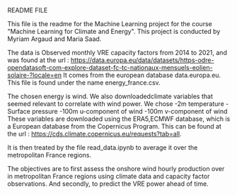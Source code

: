 README FILE

This file is the readme for the Machine Learning project for the course "Machine Learning for Climate and Energy". This project is conducted by Myriam Argaud and Maria Saad.

The data is Observed monthly VRE capacity factors from 2014 to 2021, and was found at the url :
https://data.europa.eu/data/datasets/https-odre-opendatasoft-com-explore-dataset-fc-tc-nationaux-mensuels-eolien-solaire-?locale=en
It comes from the european database data.europa.eu. This file is found under the name energy_france.csv.

The chosen energy is wind. We also downloadedclimate variables that seemed relevant to correlate with wind power. We chose
-2m temperature
-Surface pressure
-100m u-component of wind
-100m v-component of wind
These variables are downloaded using the ERA5,ECMWF database, which is a European database from the Copernicus Program.
This can be found at the url : https://cds.climate.copernicus.eu/requests?tab=all.

It is then treated by the file read_data.ipynb to average it over the metropolitan France regions.

The objectives are to first assess the onshore wind hourly production over in metropolitan France regions using climate data and capacity factor observations.
And secondly, to predict the VRE power ahead of time.

